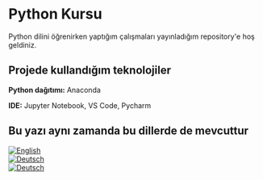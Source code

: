 
# Python Kursu

Python dilini öğrenirken yaptığım çalışmaları yayınladığım repository'e hoş geldiniz.


## Projede kullandığım teknolojiler

**Python dağıtımı:** Anaconda

**IDE:** Jupyter Notebook, VS Code, Pycharm

  
## Bu yazı aynı zamanda bu dillerde de mevcuttur

[![English](https://img.shields.io/badge/EN-◯-green.svg)](https://github.com/devEge/python-course/tree/main) \
[![Deutsch](https://img.shields.io/badge/DE-◯-green.svg)](https://github.com/devEge/python-course/blob/main/localization/de.md) \
[![Deutsch](https://img.shields.io/badge/TR-⚫-green.svg)]() 

  